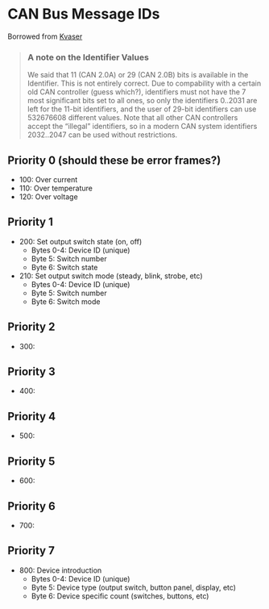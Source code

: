 # CAN Bus Message IDs

Borrowed from [Kvaser](https://kvaser.com/can-protocol-tutorial/)
> ### A note on the Identifier Values
> We said that 11 (CAN 2.0A) or 29 (CAN 2.0B) bits is available in the Identifier. This is not entirely correct. Due to compability with a certain old CAN controller (guess which?), identifiers must not have the 7 most significant bits set to all ones, so only the identifiers 0..2031 are left for the 11-bit identifiers, and the user of 29-bit identifiers can use 532676608 different values. Note that all other CAN controllers accept the “illegal” identifiers, so in a modern CAN system identifiers 2032..2047 can be used without restrictions.

## Priority 0 (should these be error frames?)
* 100: Over current
* 110: Over temperature
* 120: Over voltage

## Priority 1
* 200: Set output switch state (on, off)
    * Bytes 0-4: Device ID (unique)
    * Byte 5: Switch number
    * Byte 6: Switch state
* 210: Set output switch mode (steady, blink, strobe, etc)
    * Bytes 0-4: Device ID (unique)
    * Byte 5: Switch number
    * Byte 6: Switch mode


## Priority 2
* 300: 

## Priority 3
* 400: 

## Priority 4
* 500:

## Priority 5
* 600:

## Priority 6
* 700:

## Priority 7
* 800: Device introduction
    * Bytes 0-4: Device ID (unique)
    * Byte 5: Device type (output switch, button panel, display, etc)
    * Byte 6: Device specific count (switches, buttons, etc)

